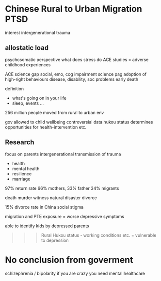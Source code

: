 # Chinese Rural to Urban Migration PTSD
interest intergenerational trauma

## allostatic load
psychosomatic perspective
what does stress do
ACE studies = adverse childhood experiences

ACE
  science gap
social, emo, cog impairment
  science pag
adoption of high-right behaviours
disease, disability, soc problems
early death

definition
- what's going on in your life
- sleep, events ...

256 million people moved from rural to urban env

gov allowed to child wellbeing
controversial data
hukou status determines opportunities for health-intervention etc.

## Research
focus on parents
intergenerational transmission of trauma
- health
- mental health
- resilience
- marriage

97% return rate
66% mothers, 33% father
34% migrants 

death
murder witness
natural disaster
divorce

15% divorce rate in China
social stigma

migration and PTE exposure = worse depressive symptoms

able to identify kids by depressed parents

>>> Rural Hukou status - working conditions etc. = vulnerable to depression
# No conclusion from goverment
schizephrenia / bipolarity
if you are crazy you need mental healthcare

